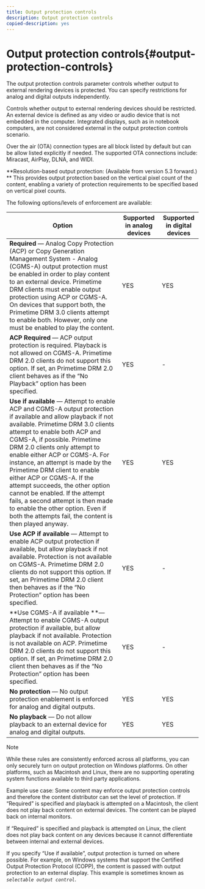 ```yaml
---
title: Output protection controls
description: Output protection controls
copied-description: yes
---
```


# Output protection controls{#output-protection-controls}

The output protection controls parameter controls whether output to external rendering devices is protected. You can specify restrictions for analog and digital outputs independently.

Controls whether output to external rendering devices should be restricted. An external device is defined as any video or audio device that is not embedded in the computer. Integrated displays, such as in notebook computers, are not considered external in the output protection controls scenario.

Over the air (OTA) connection types are all block listed by default but can be allow listed explicitly if needed. The supported OTA connections include: Miracast, AirPlay, DLNA, and WIDI.

**Resolution-based output protection: (Available from version 5.3 forward.) ** This provides output protection based on the vertical pixel count of the content, enabling a variety of protection requirements to be specified based on vertical pixel counts.

The following options/levels of enforcement are available: 

|  Option  | Supported in analog devices  | Supported in digital devices  |
|---|---|---|
| **Required** — Analog Copy Protection (ACP) or Copy Generation Management System - Analog (CGMS-A) output protection must be enabled in order to play content to an external device. Primetime DRM clients must enable output protection using ACP or CGMS-A. On devices that support both, the Primetime DRM 3.0 clients attempt to enable both. However, only one must be enabled to play the content.  | YES  | YES  |
| **ACP Required** — ACP output protection is required. Playback is not allowed on CGMS-A. Primetime DRM 2.0 clients do not support this option. If set, an Primetime DRM 2.0 client behaves as if the “No Playback” option has been specified.  | YES  | -  |
| **Use if available** — Attempt to enable ACP and CGMS-A output protection if available and allow playback if not available. Primetime DRM 3.0 clients attempt to enable both ACP and CGMS-A, if possible. Primetime DRM 2.0 clients only attempt to enable either ACP or CGMS-A. For instance, an attempt is made by the Primetime DRM client to enable either ACP or CGMS-A. If the attempt succeeds, the other option cannot be enabled. If the attempt fails, a second attempt is then made to enable the other option. Even if both the attempts fail, the content is then played anyway.  | YES  | YES  |
| **Use ACP if available** — Attempt to enable ACP output protection if available, but allow playback if not available. Protection is not available on CGMS-A. Primetime DRM 2.0 clients do not support this option. If set, an Primetime DRM 2.0 client then behaves as if the “No Protection” option has been specified.  | YES  | -  |
| **Use CGMS-A if available **— Attempt to enable CGMS-A output protection if available, but allow playback if not available. Protection is not available on ACP. Primetime DRM 2.0 clients do not support this option. If set, an Primetime DRM 2.0 client then behaves as if the “No Protection” option has been specified.  | YES  | -  |
| **No protection** — No output protection enablement is enforced for analog and digital outputs.  | YES  | YES  |
| **No playback** — Do not allow playback to an external device for analog and digital outputs.  | YES  | YES  |

>[!NOTE]
>
>While these rules are consistently enforced across all platforms, you can only securely turn on output protection on Windows platforms. On other platforms, such as Macintosh and Linux, there are no supporting operating system functions available to third party applications.

Example use case: Some content may enforce output protection controls and therefore the content distributor can set the level of protection. If “Required” is specified and playback is attempted on a Macintosh, the client does not play back content on external devices. The content can be played back on internal monitors.

If “Required” is specified and playback is attempted on Linux, the client does not play back content on any devices because it cannot differentiate between internal and external devices.

If you specify “Use if available”, output protection is turned on where possible. For example, on Windows systems that support the Certified Output Protection Protocol (COPP), the content is passed with output protection to an external display. This example is sometimes known as *`selectable output control`*. 
